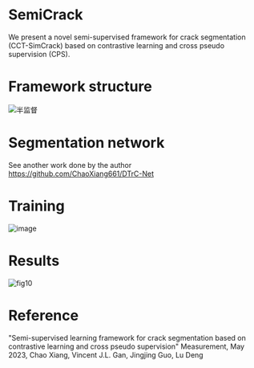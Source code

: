 # SemiCrack
We present a novel semi-supervised framework for crack segmentation (CCT-SimCrack) based on contrastive learning and cross pseudo supervision (CPS).
# Framework structure
![半监督](https://user-images.githubusercontent.com/54063339/229289261-eb8c82a5-0f7c-4b67-b5f3-c82c01c684e5.png)
# Segmentation network
See another work done by the author https://github.com/ChaoXiang661/DTrC-Net
# Training
![image](https://user-images.githubusercontent.com/54063339/229280299-deca40ea-9733-4d47-84bc-669cb00d1ad9.png)
# Results
![fig10](https://user-images.githubusercontent.com/54063339/229289274-cedee128-c613-4a39-97cb-29f00daabde1.png)
# Reference
"Semi-supervised learning framework for crack segmentation based on contrastive learning and cross pseudo supervision"
Measurement, May 2023, Chao Xiang, Vincent J.L. Gan, Jingjing Guo, Lu Deng
